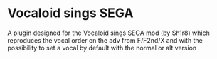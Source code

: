 # Vocaloid sings SEGA
A plugin designed for the Vocaloid sings SEGA mod (by Sh1r8) which reproduces the vocal order on the adv from F/F2nd/X and with the possibility to set a vocal by default with the normal or alt version